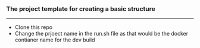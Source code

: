 ### The project template for creating a basic structure
---

 * Clone this repo
 * Change the prjoect name in the run.sh file as that would be the docker contianer name for the dev build
